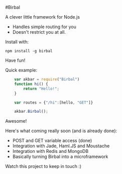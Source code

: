 #Birbal

A clever little framework for Node.js

* Handles simple routing for you
* Doesn't restrict you at all.

Install with:

    npm install -g birbal

Have fun!

Quick example:
```javascript
    var akbar = require("Birbal")
    function hi() {
        return "Hello!";
    }

    var routes = {"/hi":[hello, "GET"]}

    akbar.Birbal();
```

Awesome!

Here's what coming really soon (and is already done):

* POST and GET variable access (done)
* Integration with Jade, Haml.JS and Moustache
* Integration with Redis and MongoDB
* Basically turning Birbal into a microframework

Watch this project to keep in touch :) 
